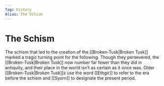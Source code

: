 ```yaml
---
Tag: history
Alias: The Schism
---
```

# The Schism
The schism that led to the creation of the [[Broken-Tusk|Broken Tusk]] marked a tragic turning point for  the following. Though they persevered, the [[Broken-Tusk|Broken Tusk]] now number far fewer than they did in antiquity,  and their place in the world isn’t as certain as it once was. Older [[Broken-Tusk|Broken Tusk]]s use the word [[Ethgir]] to refer to the era before the schism and [[Syorn]] to designate the present period.